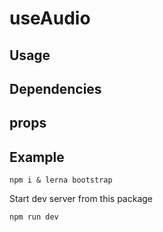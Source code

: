 # useAudio

## Usage

## Dependencies

## props

## Example

```shell
npm i & lerna bootstrap
```

Start dev server from this package

```shell
npm run dev
```
